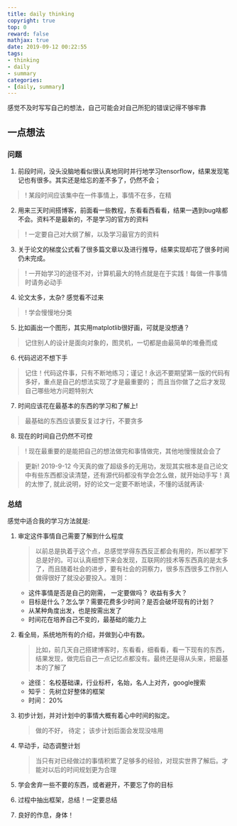 ```yaml
---
title: daily thinking
copyright: true
top: 0
reward: false
mathjax: true
date: 2019-09-12 00:22:55
tags:
- thinking
- daily
- summary
categories:
- [daily, summary]
---
```


感觉不及时写写自己的想法，自己可能会对自己所犯的错误记得不够牢靠

## 一点想法

### 问题

1. 前段时间，没头没脑地看似很认真地同时并行地学习tensorflow，结果发现笔记也有很多。其实还是给忘的差不多了，仍然不会；
> ! 某段时间应该集中在一件事情上，事情不在多，在精
2. 用来三天时间搭博客，前面看一些教程，东看看西看看，结果一遇到bug啥都不会。资料不是最新的，不是学习的官方的资料
> ! 一定要自己对大纲了解，以及学习最官方的资料
3. 关于论文的梯度公式看了很多篇文章以及进行推导，结果实现却花了很多时间仍未完成。
> ! 一开始学习的途径不对，计算机最大的特点就是在于实践！每做一件事情时请务必动手
4. 论文太多，太杂? 感觉看不过来
> ! 学会慢慢地分类
5. 比如画出一个图形，其实用matplotlib很好画，可就是没想通？
> 记住别人的设计是面向对象的，图灵机，一切都是由最简单的堆叠而成
6. 代码迟迟不想下手
> 记住！代码这件事，只有不断地练习；谨记！永远不要期望第一版的代码有多好，重点是自己的想法实现了才是最重要的； 而且当你做了之后才发现自己哪些地方问题特别大
7. 时间应该花在最基本的东西的学习和了解上!
> 最基础的东西应该要反复过才行，不要贪多

8. 现在的时间自己仍然不可控
> ! 现在最重要的是能把自己的想法做完和事情做完，其他地慢慢就会会了
<!-- more -->

> 更新! 2019-9-12
今天真的做了超级多的无用功，发现其实根本是自己论文中有些东西都没读清楚，还有源代码都没有学会怎么做，就开始动手写！真的太惨了, 就此说明，好的论文一定要不断地读，不懂的话就再读·

### 总结

感觉中适合我的学习方法就是:
1. 审定这件事情自己需要了解到什么程度
    > 以前总是执着于这个点，总感觉学得东西反正都会有用的，所以都学下总是好的。可以认真细想下来会发现，互联网的技术等东西真的是太多了，而且随着社会的进步，要有社会的洞察力，很多东西很多工作别人做得很好了就没必要投入。准则：
    
    - 这件事情是否是自己的刚需， 一定要做吗？ 收益有多大？
    - 目标是什么？怎么学？需要花费多少时间？是否会破坏现有的计划？
    - 从某种角度出发，也是按需出发了
    - 时间花在培养自己不变的，最基础的能力上
2. 看全局，系统地所有的介绍，并做到心中有数。
    > 比如，前几天自己搭建博客时，东看看，细看看，看一下现有的东西，结果发现，做完后自己一点记忆点都没有。最终还是得从头来，把最基本的了解了
    - 途径： 名校基础课，行业标杆，名始，名人上对齐，google搜索
    - 知乎： 先树立好整体的框架
    - 时间： 20%
3. 初步计划，并对计划中的事情大概有着心中时间的拟定。
    > 做的不好， 待定； 该步计划后面会发现没啥用
4. 早动手，动态调整计划
    > 当只有对已经做过的事情积累了足够多的经验，对现实世界了解后。才能对以后的时间规划更为合理
5. 学会舍弃一些不要的东西，或者避开，不要忘了你的目标
6. 过程中抽出框架，总结！一定要总结
7. 良好的作息，身体！

